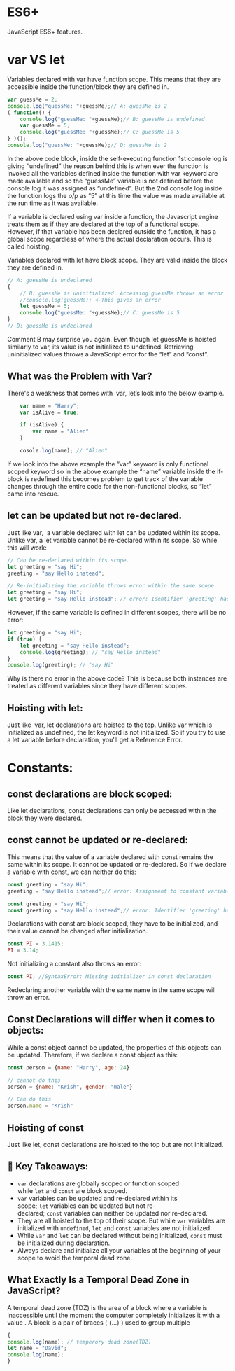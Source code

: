 # ES6+
JavaScript ES6+ features.

# var VS let
Variables declared with var have function scope. This means that they are accessible inside the function/block they are defined in.

```javascript
var guessMe = 2;
console.log("guessMe: "+guessMe);// A: guessMe is 2
( function() {
    console.log("guessMe: "+guessMe);// B: guessMe is undefined
    var guessMe = 5;
    console.log("guessMe: "+guessMe);// C: guessMe is 5
} )();
console.log("guessMe: "+guessMe);// D: guessMe is 2
```
In the above code block, inside the self-executing function 1st console log is giving “undefined” the reason behind this is when ever the function is invoked all the variables defined inside the function with var keyword are made available and so the “guessMe” variable is not defined before the console log it was assigned as “undefined”. But the 2nd console log inside the function logs the o/p as “5” at this time the value was made available at the run time as it was available.

If a variable is declared using var inside a function, the Javascript engine treats them as if they are declared at the top of a functional scope. However, if that variable has been declared outside the function, it has a global scope regardless of where the actual declaration occurs. This is called hoisting.

Variables declared with let have block scope. They are valid inside the block they are defined in.

```javascript
// A: guessMe is undeclared
{
    // B: guessMe is uninitialized. Accessing guessMe throws an error
    //console.log(guessMe); <-This gives an error
    let guessMe = 5;
    console.log("guessMe: "+guessMe);// C: guessMe is 5
}
// D: guessMe is undeclared
```
Comment B may surprise you again. Even though let guessMe is hoisted similarly to var, its value is not initialized to undefined. Retrieving uninitialized values throws a JavaScript error for the “let” and “const”.

## What was the Problem with Var?
There's a weakness that comes with  var, let’s look into the below example.
```javascript
    var name = "Harry";
    var isAlive = true;

    if (isAlive) {
        var name = "Alien"
    }

    cosole.log(name); // "Alien"
```
If we look into the above example the “var” keyword is only functional scoped keyword so in the above example the “name” variable inside the  if-block is redefined this becomes problem to get track of the variable changes through the entire code for the non-functional blocks, so “let” came into rescue.

## let can be updated but not re-declared.
Just like var,  a variable declared with let can be updated within its scope. Unlike var, a let variable cannot be re-declared within its scope. So while this will work:
```javascript
// Can be re-declared within its scope.
let greeting = "say Hi";
greeting = "say Hello instead";

// Re-initializing the variable throws error within the same scope.
let greeting = "say Hi";
let greeting = "say Hello instead"; // error: Identifier 'greeting' has already been declared
```
However, if the same variable is defined in different scopes, there will be no error:
```javascript
let greeting = "say Hi";
if (true) {
    let greeting = "say Hello instead";
    console.log(greeting); // "say Hello instead"
}
console.log(greeting); // "say Hi"
```
Why is there no error in the above code? This is because both instances are treated as different variables since they have different scopes.

## Hoisting with let:
Just like  var, let declarations are hoisted to the top. Unlike var which is initialized as undefined, the let keyword is not initialized. So if you try to use a let variable before declaration, you'll get a Reference Error.

# Constants:

## const declarations are block scoped:
Like let declarations, const declarations can only be accessed within the block they were declared.

## const cannot be updated or re-declared:
This means that the value of a variable declared with const remains the same within its scope. It cannot be updated or re-declared. So if we declare a variable with const, we can neither do this:

```javascript
const greeting = "say Hi";
greeting = "say Hello instead";// error: Assignment to constant variable.

const greeting = "say Hi";
const greeting = "say Hello instead";// error: Identifier 'greeting' has already been declared
```

Declarations with const are block scoped, they have to be initialized, and their value cannot be changed after initialization.
```javascript
const PI = 3.1415;
PI = 3.14;
```
Not initializing a constant also throws an error:
```javascript
const PI; //SyntaxError: Missing initializer in const declaration
````
Redeclaring another variable with the same name in the same scope will throw an error.

## Const Declarations will differ when it comes to objects:
While a const object cannot be updated, the properties of this objects can be updated. Therefore, if we declare a const object as this:

```javascript
const person = {name: "Harry", age: 24}

// cannot do this
person = {name: "Krish", gender: "male"}

// Can do this
person.name = "Krish"
````

## Hoisting of const
Just like let, const declarations are hoisted to the top but are not initialized.

## 🔑 Key Takeaways:
- `var` declarations are globally scoped or function scoped while `let` and `const` are block scoped.
- `var` variables can be updated and re-declared within its scope; `let` variables can be updated but not re-declared; `const` variables can neither be updated nor re-declared.
- They are all hoisted to the top of their scope. But while `var` variables are initialized with `undefined`, `let` and `const` variables are not initialized.
- While `var` and `let` can be declared without being initialized, `const` must be initialized during declaration.
- Always declare and initialize all your variables at the beginning of your scope to avoid the temporal dead zone.


## What Exactly Is a Temporal Dead Zone in JavaScript?
A temporal dead zone (TDZ) is the area of a block where a variable is inaccessible until the moment the computer completely initializes it with a value
. A block is a pair of braces ( {...} ) used to group multiple
```javascript
{
console.log(name); // temperory dead zone(TDZ)
let name = "David";
console.log(name);
}
```
